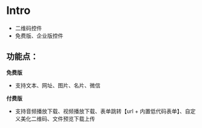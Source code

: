 # Intro

- 二维码控件
- 免费版、企业版控件

## 功能点：

**免费版**

- 支持文本、网址、图片、名片、微信

**付费版**

- 支持音频播放下载、视频播放下载、表单跳转【url + 内置低代码表单】、自定义美化二维码、文件预览下载上传